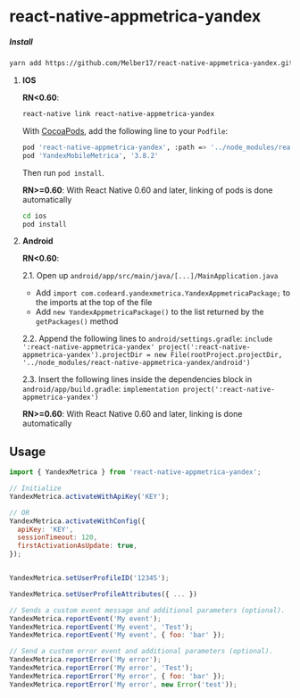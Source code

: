 # react-native-appmetrica-yandex
##### Install
```sh 
yarn add https://github.com/Melber17/react-native-appmetrica-yandex.git
```
1. **IOS**

    **RN<0.60**:

    ```sh
    react-native link react-native-appmetrica-yandex
    ```

    With [CocoaPods](https://guides.cocoapods.org/using/getting-started.html), add the following line to
    your `Podfile`:

    ```sh
    pod 'react-native-appmetrica-yandex', :path => '../node_modules/react-native-appmetrica-yandex'
    pod 'YandexMobileMetrica', '3.8.2'
    ```

    Then run `pod install`.

    **RN>=0.60**:
    With React Native 0.60 and later, linking of pods is done automatically

    ```sh
    cd ios
    pod install
    ```
2. **Android**

    **RN<0.60**:
    
    2.1. Open up `android/app/src/main/java/[...]/MainApplication.java`
      - Add `import com.codeard.yandexmetrica.YandexAppmetricaPackage;` to the imports at the top of the file
      - Add `new YandexAppmetricaPackage()` to the list returned by the `getPackages()` method
      
    2.2. Append the following lines to `android/settings.gradle`:
      	```
      	include ':react-native-appmetrica-yandex'
      	project(':react-native-appmetrica-yandex').projectDir = new File(rootProject.projectDir, 	'../node_modules/react-native-appmetrica-yandex/android')
      	```
    
    2.3. Insert the following lines inside the dependencies block in `android/app/build.gradle`:
      	```
        implementation project(':react-native-appmetrica-yandex')
      	```
       
    **RN>=0.60**:
    With React Native 0.60 and later, linking is done automatically
## Usage

```js
import { YandexMetrica } from 'react-native-appmetrica-yandex';

// Initialize
YandexMetrica.activateWithApiKey('KEY');

// OR
YandexMetrica.activateWithConfig({
  apiKey: 'KEY',
  sessionTimeout: 120,
  firstActivationAsUpdate: true,
});


YandexMetrica.setUserProfileID('12345');

YandexMetrica.setUserProfileAttributes({ ... })

// Sends a custom event message and additional parameters (optional).
YandexMetrica.reportEvent('My event');
YandexMetrica.reportEvent('My event', 'Test');
YandexMetrica.reportEvent('My event', { foo: 'bar' });

// Send a custom error event and additional parameters (optional).
YandexMetrica.reportError('My error');
YandexMetrica.reportError('My error', 'Test');
YandexMetrica.reportError('My error', { foo: 'bar' });
YandexMetrica.reportError('My error', new Error('test'));
```
